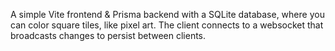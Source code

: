 A simple Vite frontend & Prisma backend with a SQLite database, where you can color square tiles, like pixel art.
The client connects to a websocket that broadcasts changes to persist between clients.
